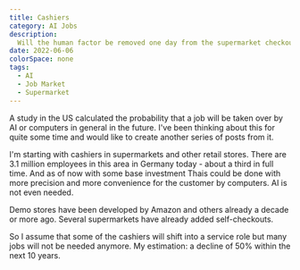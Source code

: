 ```yaml
---
title: Cashiers
category: AI Jobs
description:
  Will the human factor be removed one day from the supermarket checkout?
date: 2022-06-06
colorSpace: none
tags:
  - AI
  - Job Market
  - Supermarket
---
```


A study in the US calculated the probability that a job will be taken over by AI
or computers in general in the future. I've been thinking about this for quite
some time and would like to create another series of posts from it.

I'm starting with cashiers in supermarkets and other retail stores. There are
3.1 million employees in this area in Germany today - about a third in full
time. And as of now with some base investment Thais could be done with more
precision and more convenience for the customer by computers. AI is not even
needed.

Demo stores have been developed by Amazon and others already a decade or more
ago. Several supermarkets have already added self-checkouts.

So I assume that some of the cashiers will shift into a service role but many
jobs will not be needed anymore. My estimation: a decline of 50% within the next
10 years.
